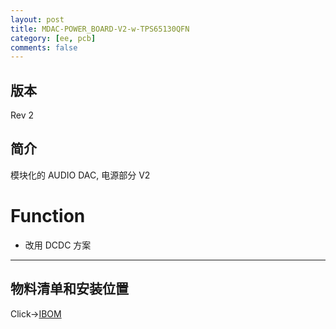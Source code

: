 ```yaml
---
layout: post
title: MDAC-POWER_BOARD-V2-w-TPS65130QFN
category: [ee, pcb]
comments: false
---
```


## 版本

Rev 2

## 简介
模块化的 AUDIO DAC, 电源部分 V2

# Function
- 改用 DCDC 方案

---

## 物料清单和安装位置
Click->[IBOM](/static/KiCAD-20190720-MDAC-POWER_BOARD-V2-w-TPS65130QFN/bom/ibom/html)

